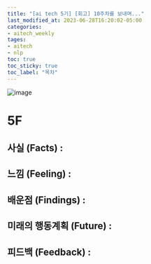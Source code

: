 ```yaml
---
title: "[ai tech 5기] [회고] 10주차를 보내며..."
last_modified_at: 2023-06-28T16:20:02-05:00
categories:
- aitech_weekly
tages:
- aitech
- nlp
toc: true
toc_sticky: true
toc_label: "목차"
---
```





![image](../../../image/aitech.png)

# 5F
## 사실 (Facts) :

## 느낌 (Feeling) :

## 배운점 (Findings) :

## 미래의 행동계획 (Future) :

## 피드백 (Feedback) :